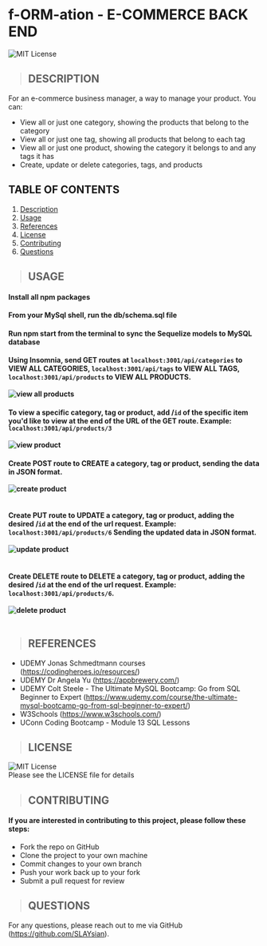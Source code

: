 # f-ORM-ation - E-COMMERCE BACK END

![MIT License](https://img.shields.io/badge/License-MIT-yellow.svg)

> ## DESCRIPTION
  For an e-commerce business manager, a way to manage your product. You can:
  - View all or just one category, showing the products that belong to the category
  - View all or just one tag, showing all products that belong to each tag
  - View all or just one product, showing the category it belongs to and any tags it has
  - Create, update or delete categories, tags, and products


## TABLE OF CONTENTS
  1. [Description](#description)
  2. [Usage](#usage)
  3. [References](#references)
  4. [License](#license)
  5. [Contributing](#contributing)
  6. [Questions](#questions)

> ## USAGE

#### Install all npm packages<br/>
#### From your MySql shell, run the db/schema.sql file <br/>
#### Run npm start from the terminal to sync the Sequelize models to MySQL database<br/>
#### Using Insomnia, send GET routes at `localhost:3001/api/categories` to VIEW ALL CATEGORIES, `localhost:3001/api/tags` to VIEW ALL TAGS, `localhost:3001/api/products` to VIEW ALL PRODUCTS.<br/><br/>![view all products](./images/.png)<br/>
#### To view a specific category, tag or product, add /`id` of the specific item you'd like to view at the end of the URL of the GET route. Example: `localhost:3001/api/products/3`<br/><br/>![view product](./images/.png)
#### Create POST route to CREATE a category, tag or product, sending the data in JSON format.<br/><br/>![create product](./images/.png)<br/><br/>
#### Create PUT route to UPDATE a category, tag or product, adding the desired /`id` at the end of the url request. Example: `localhost:3001/api/products/6` Sending the updated data in JSON format.<br/><br/>![update product](./images/.png)<br/><br/>

#### Create DELETE route to DELETE a category, tag or product, adding the desired /`id` at the end of the url request. Example: `localhost:3001/api/products/6`.<br/><br/>![delete product](./images/.png)<br/><br/>


> ## REFERENCES
- UDEMY Jonas Schmedtmann courses (https://codingheroes.io/resources/)
- UDEMY Dr Angela Yu (https://appbrewery.com/)
- UDEMY Colt Steele - The Ultimate MySQL Bootcamp: Go from SQL Beginner to Expert (https://www.udemy.com/course/the-ultimate-mysql-bootcamp-go-from-sql-beginner-to-expert/)
- W3Schools (https://www.w3schools.com/)
- UConn Coding Bootcamp - Module 13 SQL Lessons

> ## LICENSE
![MIT License](https://img.shields.io/badge/License-MIT-yellow.svg)<br/>
Please see the LICENSE file for details


> ## CONTRIBUTING
#### If you are interested in contributing to this project, please follow these steps:
- Fork the repo on GitHub
- Clone the project to your own machine
- Commit changes to your own branch
- Push your work back up to your fork
- Submit a pull request for review

> ## QUESTIONS
For any questions, please reach out to me via GitHub (https://github.com/SLAYsian).